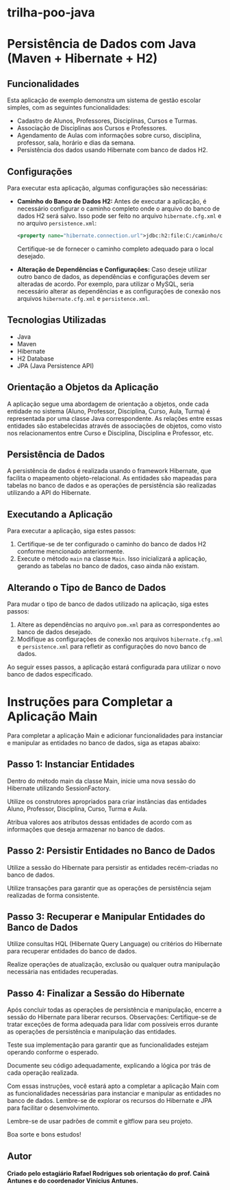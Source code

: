 # trilha-poo-java

# Persistência de Dados com Java (Maven + Hibernate + H2)

## Funcionalidades
Esta aplicação de exemplo demonstra um sistema de gestão escolar simples, com as seguintes funcionalidades:

- Cadastro de Alunos, Professores, Disciplinas, Cursos e Turmas.
- Associação de Disciplinas aos Cursos e Professores.
- Agendamento de Aulas com informações sobre curso, disciplina, professor, sala, horário e dias da semana.
- Persistência dos dados usando Hibernate com banco de dados H2.

## Configurações
Para executar esta aplicação, algumas configurações são necessárias:

- **Caminho do Banco de Dados H2:** Antes de executar a aplicação, é necessário configurar o caminho completo onde o arquivo do banco de dados H2 será salvo. Isso pode ser feito no arquivo `hibernate.cfg.xml` e no arquivo `persistence.xml`:
    ```xml
    <property name="hibernate.connection.url">jdbc:h2:file:C:/caminho/completo/do/seu/banco/de/dados</property>
    ```
    Certifique-se de fornecer o caminho completo adequado para o local desejado.

- **Alteração de Dependências e Configurações:** Caso deseje utilizar outro banco de dados, as dependências e configurações devem ser alteradas de acordo. Por exemplo, para utilizar o MySQL, seria necessário alterar as dependências e as configurações de conexão nos arquivos `hibernate.cfg.xml` e `persistence.xml`.

## Tecnologias Utilizadas
- Java
- Maven
- Hibernate
- H2 Database
- JPA (Java Persistence API)

## Orientação a Objetos da Aplicação
A aplicação segue uma abordagem de orientação a objetos, onde cada entidade no sistema (Aluno, Professor, Disciplina, Curso, Aula, Turma) é representada por uma classe Java correspondente. As relações entre essas entidades são estabelecidas através de associações de objetos, como visto nos relacionamentos entre Curso e Disciplina, Disciplina e Professor, etc.

## Persistência de Dados
A persistência de dados é realizada usando o framework Hibernate, que facilita o mapeamento objeto-relacional. As entidades são mapeadas para tabelas no banco de dados e as operações de persistência são realizadas utilizando a API do Hibernate.

## Executando a Aplicação
Para executar a aplicação, siga estes passos:

1. Certifique-se de ter configurado o caminho do banco de dados H2 conforme mencionado anteriormente.
2. Execute o método `main` na classe `Main`. Isso inicializará a aplicação, gerando as tabelas no banco de dados, caso ainda não existam.

## Alterando o Tipo de Banco de Dados
Para mudar o tipo de banco de dados utilizado na aplicação, siga estes passos:

1. Altere as dependências no arquivo `pom.xml` para as correspondentes ao banco de dados desejado.
2. Modifique as configurações de conexão nos arquivos `hibernate.cfg.xml` e `persistence.xml` para refletir as configurações do novo banco de dados.

Ao seguir esses passos, a aplicação estará configurada para utilizar o novo banco de dados especificado.

# Instruções para Completar a Aplicação Main
Para completar a aplicação Main e adicionar funcionalidades para instanciar e manipular as entidades no banco de dados, siga as etapas abaixo:

## Passo 1: Instanciar Entidades
Dentro do método main da classe Main, inicie uma nova sessão do Hibernate utilizando SessionFactory.

Utilize os construtores apropriados para criar instâncias das entidades Aluno, Professor, Disciplina, Curso, Turma e Aula.

Atribua valores aos atributos dessas entidades de acordo com as informações que deseja armazenar no banco de dados.

## Passo 2: Persistir Entidades no Banco de Dados
Utilize a sessão do Hibernate para persistir as entidades recém-criadas no banco de dados.

Utilize transações para garantir que as operações de persistência sejam realizadas de forma consistente.

## Passo 3: Recuperar e Manipular Entidades do Banco de Dados
Utilize consultas HQL (Hibernate Query Language) ou critérios do Hibernate para recuperar entidades do banco de dados.

Realize operações de atualização, exclusão ou qualquer outra manipulação necessária nas entidades recuperadas.

## Passo 4: Finalizar a Sessão do Hibernate
Após concluir todas as operações de persistência e manipulação, encerre a sessão do Hibernate para liberar recursos.
Observações:
Certifique-se de tratar exceções de forma adequada para lidar com possíveis erros durante as operações de persistência e manipulação das entidades.

Teste sua implementação para garantir que as funcionalidades estejam operando conforme o esperado.

Documente seu código adequadamente, explicando a lógica por trás de cada operação realizada.

Com essas instruções, você estará apto a completar a aplicação Main com as funcionalidades necessárias para instanciar e manipular as entidades no banco de dados. Lembre-se de explorar os recursos do Hibernate e JPA para facilitar o desenvolvimento.

Lembre-se de usar padrões de commit e gitflow para seu projeto. 

Boa sorte e bons estudos!


## Autor
#### Criado pelo estagiário Rafael Rodrigues sob orientação do prof. Cainã Antunes e do coordenador Vinícius Antunes. 
